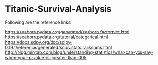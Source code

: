 # Titanic-Survival-Analysis

Following are the reference links:

https://seaborn.pydata.org/generated/seaborn.factorplot.html
https://seaborn.pydata.org/tutorial/categorical.html
https://docs.scipy.org/doc/scipy-0.19.1/reference/generated/scipy.stats.ranksums.html
http://blog.minitab.com/blog/understanding-statistics/what-can-you-say-when-your-p-value-is-greater-than-005
